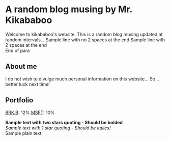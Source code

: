 # A random blog musing by Mr. Kikababoo
Welcome to kikababoo's website. This is a random blog musing updated at random intervals...
Sample line with no 2 spaces at the end
Sample line with 2 spaces at the end  
End of para

## About me
I do not wish to divulge much personal information on this website... So... better luck next time!

## Portfolio
[BRK.B][]: 12%
[MSFT][]: 10%

[BRK.B]: https://www.google.com/search?q=BRK.B+share+price&oq=BRK.B+share+price&aqs=chrome..69i57.1437j0j1&sourceid=chrome&ie=UTF-8
[MSFT]: https://www.google.com/search?q=MSFT+share+price&oq=MSFT+share+price&aqs=chrome..69i57.1214j0j1&sourceid=chrome&ie=UTF-8

**Sample text with two stars quoting - Should be bolded**  
*Sample text with 1 star quoting - Should be italics!*  
Sample plain text
